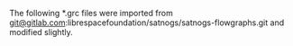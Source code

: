 The following *.grc files were imported from git@gitlab.com:librespacefoundation/satnogs/satnogs-flowgraphs.git
and modified slightly.

